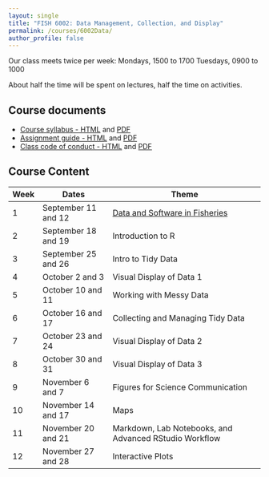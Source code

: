 ```yaml
---
layout: single
title: "FISH 6002: Data Management, Collection, and Display"
permalink: /courses/6002Data/
author_profile: false
---
```


Our class meets twice per week:
Mondays, 1500 to 1700
Tuesdays, 0900 to 1000

About half the time will be spent on lectures, half the time on activities.

## Course documents 

- [Course syllabus - HTML](/courses/6002Data/6002Syllabus/) and [PDF](/assets/images/FISH_6002_Syllabus.pdf)
- [Assignment guide - HTML](/courses/6002Data/6002Assignmentguide/) and [PDF](/assets/images/FISH_6002_Assignment_guide.pdf)
- [Class code of conduct - HTML](/courses/coursesCodeofConduct/) and [PDF](/assets/images/FISHCodeofConduct.pdf)

## Course Content

| **Week**  | **Dates**  | **Theme**  | 
|-----------|------------|-------------|
| 1         | September 11 and 12      | [Data and Software in Fisheries](/courses/6002Data/6002Week1/)|
|2| September 18 and 19 | Introduction to R|
|3| September 25 and 26 | Intro to Tidy Data |
|4| October 2 and 3 | Visual Display of Data 1 |
|5| October 10 and 11 | Working with Messy Data |
|6| October 16 and 17 | Collecting and Managing Tidy Data |
|7| October 23 and 24 | Visual Display of Data 2 |
|8| October 30 and 31| Visual Display of Data 3 |
|9| November 6 and 7| Figures for Science Communication |
|10| November 14 and 17 | Maps |
|11| November 20 and 21 | Markdown, Lab Notebooks, and Advanced RStudio Workflow |
|12| November 27 and 28| Interactive Plots |
